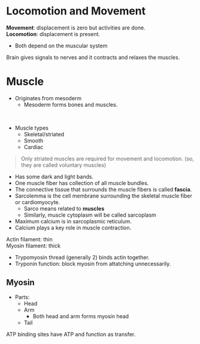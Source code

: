 # Locomotion and Movement 

**Movement**: displacement is zero but activities are done.  
**Locomotion**: displacement is present.

- Both depend on the muscular system 

Brain gives signals to nerves and it contracts and relaxes the muscles. 

# Muscle 

- Originates from mesoderm 
    - Mesoderm forms bones and muscles. 

<br>

- Muscle types 
    - Skeletal/striated 
    - Smooth 
    - Cardiac 

> Only striated muscles are required for movement and locomotion. (so, they are called voluntary muscles)

- Has some dark and light bands. 
- One muscle fiber has collection of all muscle bundles.
- The connective tissue that surrounds the muscle fibers is called **fascia**. 
- Sarcolemma is the cell membrane surrounding the skeletal muscle fiber or cardiomyocyte. 
    - Sarco means related to **muscles**
    - Similarly, muscle cytoplasm will be called sarcoplasm
- Maximum calcium is in sarcoplasmic reticulum. 
- Calcium plays a key role in muscle contraction. 

Actin filament: thin  
Myosin filament: thick 

- Trypomyosin thread (generally 2) binds actin together. 
- Tryponin function: block myosin from attatching unnecessarily. 

## Myosin 

- Parts: 
    - Head 
    - Arm 
        - Both head and arm forms myosin head
    - Tail 

ATP binding sites have ATP and function as transfer. 
